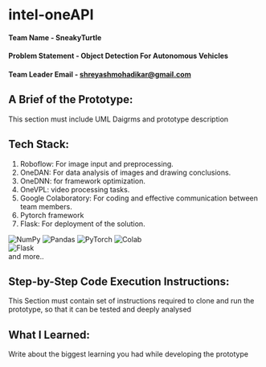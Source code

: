# intel-oneAPI

#### Team Name - SneakyTurtle
#### Problem Statement - Object Detection For Autonomous Vehicles
#### Team Leader Email - shreyashmohadikar@gmail.com


## A Brief of the Prototype:
  This section must include UML Daigrms and prototype description
  
## Tech Stack: 
1. Roboflow: For image input and preprocessing.
1. OneDAN: For data analysis of images and drawing conclusions.
1. OneDNN: for framework optimization.
1. OneVPL: video processing tasks.
1. Google Colaboratory: For coding and effective communication between team members.
1. Pytorch framework
1. Flask: For deployment of the solution.


![NumPy](https://img.shields.io/badge/numpy-%23013243.svg?style=for-the-badge&logo=numpy&logoColor=white)
![Pandas](https://img.shields.io/badge/pandas-%23150458.svg?style=for-the-badge&logo=pandas&logoColor=white)
![PyTorch](https://img.shields.io/badge/PyTorch-%23EE4C2C.svg?style=for-the-badge&logo=PyTorch&logoColor=white)
![Colab](https://img.shields.io/badge/google%20colab-%040404.svg?style=for-the-badge&logo=googlecolab&logoColor=white)  
![Flask](https://img.shields.io/badge/flask-%23000.svg?style=for-the-badge&logo=flask&logoColor=white)  
and more..

## Step-by-Step Code Execution Instructions:
  This Section must contain set of instructions required to clone and run the prototype, so that it can be tested and deeply analysed
  
## What I Learned:
   Write about the biggest learning you had while developing the prototype

